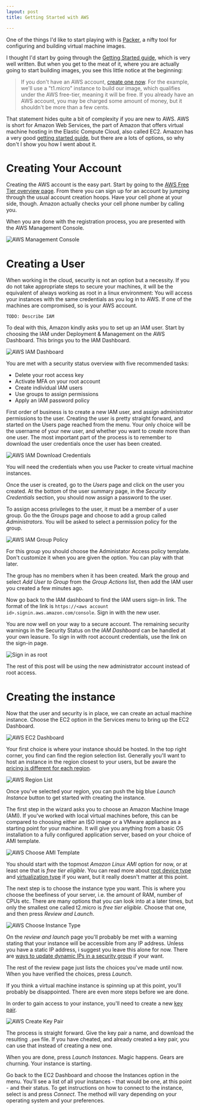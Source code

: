 ```yaml
---
layout: post
title: Getting Started with AWS

---
```


One of the things I'd like to start playing with is [Packer][1], a nifty tool for configuring and building virtual machine images. 

I thought I'd start by going through the [Getting Started guide][2], which is very well written. But when you get to the meat of it, where you are actually going to start building images, you see this little notice at the beginning:

> If you don't have an AWS account, [create one now][3]. For the example, we'll use a "t1.micro" instance to build our image, which qualifies under the AWS free-tier, meaning it will be free. If you already have an AWS account, you may be charged some amount of money, but it shouldn't be more than a few cents.

That statement hides quite a bit of complexity if you are new to AWS. AWS is short for Amazon Web Services, the part of Amazon that offers virtual machine hosting in the Elastic Compute Cloud, also called EC2. Amazon has a very good [getting started guide][4], but there are a lots of options, so why don't I show you how I went about it.

Creating Your Account
=====================

Creating the AWS account is the easy part. Start by going to the [AWS Free Tier overview page][3]. From there you can sign up for an account by jumping through the usual account creation hoops. Have your cell phone at your side, though. Amazon actually checks your cell phone number by calling you.

When you are done with the registration process, you are presented with the AWS Management Console.

![AWS Management Console][img01]

Creating a User
=====================

When working in the cloud, security is not an option but a necessity. If you do not take appropriate steps to secure your machines, it will be the equivalent of always working as root in a linux environment: You will access your instances with the same credentials as you log in to AWS. If one of the machines are compromised, so is your AWS account.

```
TODO: Describe IAM
```

To deal with this, Amazon kindly asks you to set up an IAM user. Start by choosing the IAM under Deployment & Management on the AWS Dashboard. This brings you to the IAM Dashboard.

![AWS IAM Dashboard][img03]

You are met with a security status overview with five recommended tasks:

 * Delete your root access key
 * Activate MFA on your root account
 * Create individual IAM users
 * Use groups to assign permissions
 * Apply an IAM password policy

First order of business is to create a new IAM user, and assign administrator permissions to the user. Creating the user is pretty straight forward, and started on the Users page reached from the menu. Your only choice will be the username of your new user, and whether you want to create more than one user. The most important part of the process is to remember to download the user credentials once the user has been created.

![AWS IAM Download Credentials][img04]

You will need the credentials when you use Packer to create virtual machine instances.

Once the user is created, go to the *Users* page and click on the user you created. At the bottom of the user summary page, in the *Security Credentials* section, you should now assign a password to the user.

To assign access privileges to the user, it must be a member of a user group. Go the the *Groups* page and choose to add a group called *Administrators*. You will be asked to select a permission policy for the group.

![AWS IAM Group Policy][img05]

For this group you should choose the Administator Access policy template. Don't customize it when you are given the option. You can play with that later.

The group has no members when it has been created. Mark the group and select *Add User to Group* from the *Group Actions* list, then add the IAM user you created a few minutes ago.

Now go back to the IAM dashboard to find the IAM users sign-in link. The format of the link is `https://<aws account id>.signin.aws.amazon.com/console`. Sign in with the new user.

You are now well on your way to a secure account. The remaining security warnings in the Security Status on the *IAM Dashboard* can be handled at your own leasure. To sign in with root account credentials, use the link on the sign-in page.

![Sign in as root][img06]

The rest of this post will be using the new administrator account instead of root access.


Creating the instance
===

Now that the user and security is in place, we can create an actual machine instance. Choose the EC2 option in the Services menu to bring up the EC2 Dashboard.

![AWS EC2 Dashboard][img02]

Your first choice is where your instance should be hosted. In the top right corner, you find can find the region selection list. Generally you'll want to host an instance in the region closest to your users, but be aware the [pricing is different for each region][5].

![AWS Region List][img07]

Once you've selected your region, you can push the big blue *Launch Instance* button to get started with creating the instance.

The first step in the wizard asks you to choose an Amazon Machine Image (AMI). If you've worked with local virtual machines before, this can be compared to choosing either an ISO image or a VMware appliance as a starting point for your machine. It will give you anything from a basic OS installation to a fully configured application server, based on your choice of AMI template.

![AWS Choose AMI Template][img08]

You should start with the topmost *Amazon Linux AMI* option for now, or at least one that is *free tier eligible*. You can read more about [root device type][6] and [virtualization type][7] if you want, but it really doesn't matter at this point.

The next step is to choose the instance type you want. This is where you choose the beefiness of your server, i.e. the amount of RAM, number of CPUs etc. There are many options that you can look into at a later times, but only the smallest one called t2.micro is *free tier eligible*. Choose that one, and then press *Review and Launch*.

![AWS Choose Instance Type][img09]

On the *review and launch* page you'll probably be met with a warning stating that your instance will be accessible from any IP address. Unless you have a static IP address, i suggest you leave this alone for now. There are [ways to update dynamic IPs in a security group][8] if your want.

The rest of the review page just lists the choices you've made until now. When you have verified the choices, press *Launch*.

If you think a virtual machine instance is spinning up at this point, you'll probably be disappointed. There are even more steps before we are done.

In order to gain access to your instance, you'll need to create a new [key pair][9].

![AWS Create Key Pair][img10]

The process is straight forward. Give the key pair a name, and download the resulting `.pem` file. If you have cheated, and already created a key pair, you can use that instead of creating a new one.

When you are done, press *Launch Instances*. Magic happens. Gears are churning. Your instance is starting.

Go back to the EC2 Dashboard and choose the Instances option in the menu. You'll see a list of all your instances - that would be one, at this point - and their status. To get instructions on how to connect to the instance, select is and press *Connect*. The method will vary depending on your operating system and your preferences.


[1]: http://packer.io/
[2]: http://www.packer.io/intro/getting-started/
[3]: http://aws.amazon.com/free/
[4]: http://docs.aws.amazon.com/AWSEC2/latest/UserGuide/EC2_GetStarted.html
[5]: http://aws.amazon.com/ec2/pricing/
[6]: http://docs.aws.amazon.com/AWSEC2/latest/UserGuide/ComponentsAMIs.html
[7]: http://palakonda.org/2012/10/30/aws-virtualization-hvm-vs-paravirtualization/
[8]: http://www.edwiget.name/2013/11/automatically-changing-dynamic-ips-in-aws-security-group/
[9]: http://docs.aws.amazon.com/AWSEC2/latest/UserGuide/ec2-key-pairs.html


[img01]: ../images/aws-management-console.png "AWS Management Console"
[img02]: ../images/aws-ec2-dashboard.png "AWS EC2 Dashboard"
[img03]: ../images/aws-iam-dashboard.png "AWS IAM Dashboard"
[img04]: ../images/aws-iam-download-credentials.png "AWS IAM Download Credentials"
[img05]: ../images/aws-iam-group-policy.png "AWS IAM Group Policy"
[img06]: ../images/aws-login.png "Sign in as root"
[img07]: ../images/aws-region-list.png "AWS Region List"
[img08]: ../images/aws-choose-ami-template.png "AWS Choose AMI Template"
[img09]: ../images/aws-choose-instance-type.png "AWS Choose Instance Type"
[img10]: ../images/aws-create-key-pair.png "AWS Create Key Pair"